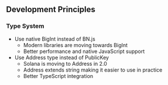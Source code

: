 ## Development Principles

### Type System

- Use native BigInt instead of BN.js
  - Modern libraries are moving towards BigInt
  - Better performance and native JavaScript support
- Use Address type instead of PublicKey
  - Solana is moving to Address in 2.0
  - Address extends string making it easier to use in practice
  - Better TypeScript integration
